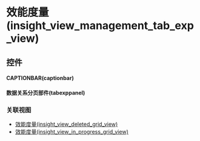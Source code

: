# 效能度量(insight_view_management_tab_exp_view)  <!-- {docsify-ignore-all} -->



## 控件
#### CAPTIONBAR(captionbar)
#### 数据关系分页部件(tabexppanel)


### 关联视图
  * [效能度量(insight_view_deleted_grid_view)](app/view/insight_view_deleted_grid_view)
  * [效能度量(insight_view_in_progress_grid_view)](app/view/insight_view_in_progress_grid_view)

<script>
 const { createApp } = Vue
  createApp({
    data() {
      return {

      }
    }
  }).use(ElementPlus).mount('#app')
</script>